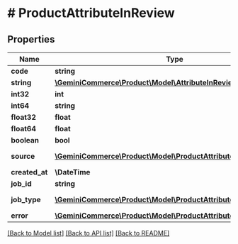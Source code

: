 # # ProductAttributeInReview


## Properties 


Name | Type | Description | Notes
------------ | ------------- | ------------- | -------------
**code**| **string** |   | [optional]
**string**| [**\GeminiCommerce\Product\Model\AttributeInReviewString**](AttributeInReviewString.md) |   | [optional]
**int32**| **int** |   | [optional]
**int64**| **string** |   | [optional]
**float32**| **float** |   | [optional]
**float64**| **float** |   | [optional]
**boolean**| **bool** |   | [optional]
**source**| [**\GeminiCommerce\Product\Model\ProductAttributeInReviewSource**](ProductAttributeInReviewSource.md) |  for more information please, see Model/ProductAttributeInReviewSource.php  | [optional]
**created_at**| **\DateTime** |   | [optional]
**job_id**| **string** |   | [optional]
**job_type**| [**\GeminiCommerce\Product\Model\ProductAttributeInReviewJobType**](ProductAttributeInReviewJobType.md) |  for more information please, see Model/ProductAttributeInReviewJobType.php  | [optional]
**error**| [**\GeminiCommerce\Product\Model\ProductAttributeInReviewError**](ProductAttributeInReviewError.md) |   | [optional]


[[Back to Model list]](../../README.md#models) [[Back to API list]](../../README.md#endpoints) [[Back to README]](../../README.md)

